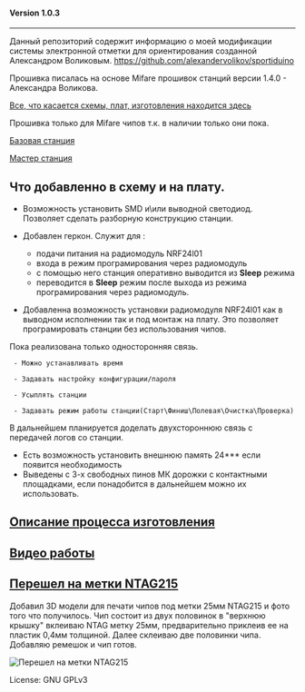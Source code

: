 #### Version 1.0.3
-------------

Данный репозиторий содержит информацию о моей модификации системы электронной отметки для ориентирования созданной Александром Воликовым.
https://github.com/alexandervolikov/sportiduino

Прошивка писалась на основе Mifare прошивок станций версии 1.4.0 - Александра Воликова.

[Все, что касается схемы, плат, изготовления находится здесь](https://github.com/halny123/sportiduino/tree/master/NRFstation)

Прошивка только для Mifare чипов т.к. в наличии только они пока.

[Базовая станция](https://github.com/halny123/sportiduino/tree/master/Base%20station/MifareBaseStation)

[Мастер станция](https://github.com/halny123/sportiduino/tree/master/Master%20station/MifareMasterStation)

Что добавленно в схему и на плату.
------------
 - Возможность установить SMD и\или выводной светодиод. Позволяет сделать разборную конструкцию станции.
 - Добавлен геркон.
   Служит для :
   - подачи питания на радиомодуль NRF24l01
   - входа в режим програмирования через радиомодуль
   - с помощью него станция оперативно выводится из **Sleep** режима
   - переводится в  **Sleep** режим после выхода из режима програмирования через радиомодуль. 
    
 - Добавленна возможность установки радиомодуля NRF24l01 как в выводном исполнении так и под монтаж на плату. Это позволяет програмировать станции без использования чипов.
     
Пока реализована только односторонняя связь.

     - Можно устанавливать время

     - Задавать настройку конфигурации/пароля

     - Усыплять станции

     - Задавать режим работы станции(Старт\Финиш\Полевая\Очистка\Проверка)

В дальнейшем планируется доделать двухстороннюю связь с передачей логов со станции.

 - Есть возможность установить внешнюю память 24*** если появится необходимость
 - Выведены с 3-х свободных пинов МК дорожки с контактными площадками, если понадобится в дальнейшем можно их использовать.

[Описание процесса изготовления](https://github.com/halny123/sportiduino/tree/master/NRFstation)
-------------

[Видео работы ](https://youtu.be/SSd08Qn7M1Y)
------------

[Перешел на метки NTAG215](https://github.com/halny123/sportiduino/tree/master/Chip)
-------------
Добавил 3D модели для печати чипов под метки 25мм NTAG215 и фото того что получилось.
Чип состоит из двух половинок в "верхнюю крышку" вклеиваю NTAG метку 25мм, предварительно приклеив ее на пластик 0,4мм толщиной. Далее склеиваю две половинки чипа. Добавляю ремешок и чип готов.

![Перешел на метки NTAG215](https://github.com/halny123/sportiduino/tree/master/Chip/NTAG-215/Image/Chip.png)

License:         GNU GPLv3
